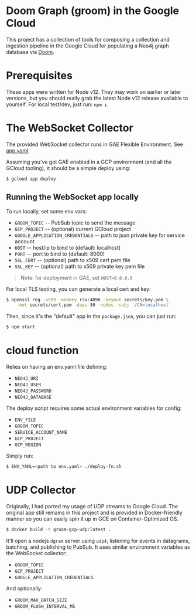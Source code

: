 # Doom Graph (groom) in the Google Cloud

This project has a collection of tools for composing a collection and
ingestion pipeline in the Google Cloud for populating a Neo4j graph
database via [Doom](https://github.com/voutilad/chocolate-doom).

# Prerequisites

These apps were written for Node v12. They may work on earlier or
later versions, but you should really grab the latest Node v12 release
available to yourself. For local test/dev, just run: `npm i`.

# The WebSocket Collector

The provided WebSocket collector runs in GAE Flexible Environment. See
[app.yaml](./app.yaml).

Assuming you've got GAE enabled in a GCP environment (and all the
GCloud tooling), it should be a simple deploy using:

```bash
$ gcloud app deploy
```

## Running the WebSocket app locally

To run locally, set some env vars:

- `GROOM_TOPIC` -- PubSub topic to send the message
- `GCP_PROJECT` -- (optional) current GCloud project
- `GOOGLE_APPLICATION_CREDENTIALS` -- path to json private key for service account
- `HOST` -- host/ip to bind to (default: localhost)
- `PORT` -- port to bind to (default: 8000)
- `SSL_CERT` -- (optional) path to x509 cert pem file
- `SSL_KEY` -- (optional) path to x509 private key pem file

> Note: for deployment in GAE, set `HOST=0.0.0.0`

For local TLS testing, you can generate a local cert and key:

```bash
$ openssl req -x509 -newkey rsa:4096 -keyout secrets/key.pem \
	-out secrets/cert.pem -days 30 -nodes -subj '/CN=localhost'
```

Then, since it's the "default" app in the `package.json`, you can just
run:

```bash
$ npm start
```

# cloud function
Relies on having an env.yaml file defining:

- `NEO4J_URI`
- `NEO4J_USER`
- `NEO4J_PASSWORD`
- `NEO4J_DATABASE`

The deploy script requires some actual environment variables for config:

- `ENV_FILE`
- `GROOM_TOPIC`
- `SERVICE_ACCOUNT_NAME`
- `GCP_PROJECT`
- `GCP_REGION`

Simply run:

```bash
$ ENV_YAML=<path to env.yaml> ./deploy-fn.sh
```


# UDP Collector

Originally, I had ported my usage of UDP streams to Google Cloud. The
original app still remains in this project and is provided in
Docker-friendly manner so you can easily spin it up in GCE on
Container-Optimized OS.

```bash
$ docker build -t groom-gcp-udp:latest .
```

It'll open a nodejs `dgram` server using `udp4`, listening for events
in datagrams, batching, and publishing to PubSub. It uses similar
environment variables as the WebSocket collector:

- `GROOM_TOPIC`
- `GCP_PROJECT`
- `GOOGLE_APPLICATION_CREDENTIALS`

And optionally:

- `GROOM_MAX_BATCH_SIZE`
- `GROOM_FLUSH_INTERVAL_MS`
